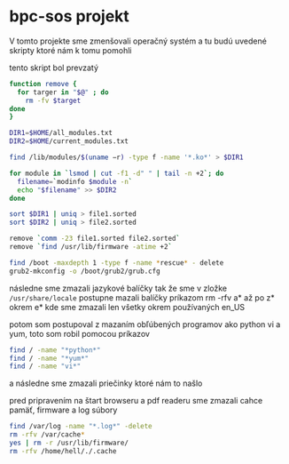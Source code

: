 # bpc-sos projekt

V tomto projekte sme zmenšovali operačný systém a tu budú uvedené skripty ktoré nám k tomu pomohli

tento skript bol prevzatý
```bash
function remove {
  for targer in "$@" ; do
    rm -fv $target
done
}

DIR1=$HOME/all_modules.txt
DIR2=$HOME/current_modules.txt

find /lib/modules/$(uname −r) -type f -name '*.ko*' > $DIR1

for module in `lsmod | cut -f1 -d" " | tail -n +2`; do
  filename=`modinfo $module -n`
  echo "$filename" >> $DIR2
done

sort $DIR1 | uniq > file1.sorted
sort $DIR2 | uniq > file2.sorted

remove `comm -23 file1.sorted file2.sorted`
remove `find /usr/lib/firmware -atime +2`

find /boot -maxdepth 1 -type f -name *rescue* - delete
grub2-mkconfig -o /boot/grub2/grub.cfg
```

následne sme zmazali jazykové balíčky tak že sme v zložke `/usr/share/locale` postupne mazali balíčky príkazom rm -rfv a* až po z* okrem e* kde sme zmazali len všetky okrem používaných en_US

potom som postupoval z mazaním obľúbených programov ako python vi a yum, toto som robil pomocou príkazov
```bash
find / -name "*python*"
find / -name "*yum*"
find / -name "vi*"
```
a následne sme zmazali priečinky ktoré nám to našlo

pred pripravením na štart browseru a pdf readeru sme zmazali cahce pamäť, firmware a log súbory
```bash
find /var/log -name "*.log*" -delete
rm -rfv /var/cache*
yes | rm -r /usr/lib/firmware/
rm -rfv /home/hell/./.cache
```
